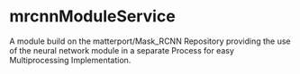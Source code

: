 # mrcnnModuleService
A module build on the  matterport/Mask_RCNN Repository providing the use of the neural network module in a separate Process for easy Multiprocessing Implementation.
